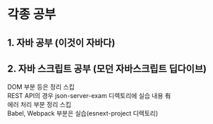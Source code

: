 # 각종 공부

## 1. 자바 공부 (이것이 자바다)

## 2. 자바 스크립트 공부 (모던 자바스크립트 딥다이브)

DOM 부분 등은 정리 스킵  
REST API의 경우 json-server-exam 디렉토리에 실습 내용 有  
에러 처리 부분 정리 스킵  
Babel, Webpack 부분은 실습(esnext-project 디렉토리)
